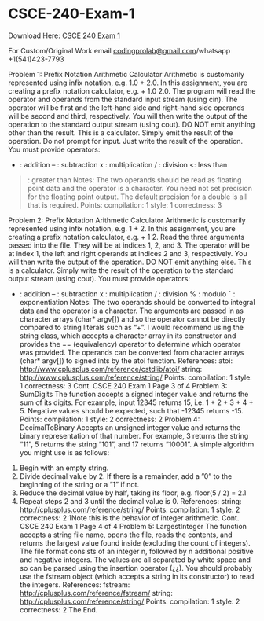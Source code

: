 # CSCE-240-Exam-1

Download Here: [CSCE 240 Exam 1](https://codingherolab.com/product/csce-240-exam-1/)

For Custom/Original Work email codingprolab@gmail.com/whatsapp +1(541)423-7793

Problem 1: Prefix Notation Arithmetic Calculator
Arithmetic is customarily represented using infix notation, e.g. 1.0 + 2.0. In this assignment, you are creating a prefix notation calculator, e.g. + 1.0 2.0.
The program will read the operator and operands from the standard input stream (using cin). The operator will be first and the left-hand side and right-hand side operands will be second and third, respectively.
You will then write the output of the operation to the standard output stream (using cout).
DO NOT emit anything other than the result. This is a calculator. Simply emit the result of the operation. Do not prompt for input. Just write the result of the operation.
You must provide operators:
+ : addition
– : subtraction
x : multiplication
/ : division
<: less than
>: greater than
Notes:
The two operands should be read as floating point data and the operator is a character. You need not set
precision for the floating point output. The default precision for a double is all that is required.
Points:
compilation: 1
style: 1
correctness: 3

Problem 2: Prefix Notation Arithmetic Calculator
Arithmetic is customarily represented using infix notation, e.g. 1 + 2. In this assignment, you are creating
a prefix notation calculator, e.g. + 1 2.
Read the three arguments passed into the file. They will be at indices 1, 2, and 3. The operator will
be at index 1, the left and right operands at indices 2 and 3, respectively. You will then write the output of
the operation. DO NOT emit anything else. This is a calculator. Simply write the result of the operation
to the standard output stream (using cout).
You must provide operators:
+ : addition
– : subtraction
x : multiplication
/ : division
% : modulo
ˆ : exponentiation
Notes:
The two operands should be converted to integral data and the operator is a character. The arguments are
passed in as character arrays (char* argv[]) and so the operator cannot be directly compared to string literals
such as “+”. I would recommend using the string class, which accepts a character array in its constructor
and provides the == (equivalency) operator to determine which operator was provided.
The operands can be converted from character arrays (char* argv[]) to signed ints by the atoi function.
References:
atoi: http://www.cplusplus.com/reference/cstdlib/atoi/
string: http://www.cplusplus.com/reference/string/
Points:
compilation: 1
style: 1
correctness: 3
Cont.
CSCE 240 Exam 1 Page 3 of 4
Problem 3: SumDigits
The function accepts a signed integer value and returns the sum of its digits. For example, input 12345
returns 15, i.e. 1 + 2 + 3 + 4 + 5. Negative values should be expected, such that -12345 returns -15.
Points:
compilation: 1
style: 2
correctness: 2
Problem 4: DecimalToBinary
Accepts an unsigned integer value and returns the binary representation of that number. For example, 3
returns the string “11”, 5 returns the string “101”, and 17 returns “10001”.
A simple algorithm you might use is as follows:
1. Begin with an empty string.
2. Divide decimal value by 2. If there is a remainder, add a ”0” to the beginning of the string or a ”1” if
not.
3. Reduce the decimal value by half, taking its floor, e.g. floor(5 / 2) = 2.1
4. Repeat steps 2 and 3 until the decimal value is 0.
References:
string: http://cplusplus.com/reference/string/
Points:
compilation: 1
style: 2
correctness: 2
1Note this is the behavior of integer arithmetic.
Cont.
CSCE 240 Exam 1 Page 4 of 4
Problem 5: LargestInteger
The function accepts a string file name, opens the file, reads the contents, and returns the largest value
found inside (excluding the count of integers).
The file format consists of an integer n, followed by n additional positive and negative integers. The values
are all separated by white space and so can be parsed using the insertion operator (¿¿). You should probably
use the fstream object (which accepts a string in its constructor) to read the integers.
References:
fstream: http://cplusplus.com/reference/fstream/
string: http://cplusplus.com/reference/string/
Points:
compilation: 1
style: 2
correctness: 2
The End.
